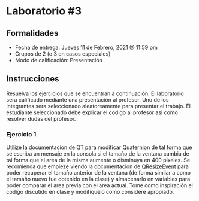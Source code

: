 # Laboratorio #3
## Formalidades
- Fecha de entrega: Jueves 11 de Febrero, 2021 @ 11:59 pm
- Grupos de 2 (o 3 en casos especiales)
- Modo de calificación: Presentación

## Instrucciones
Resuelva los ejercicios que se encuentran a continuación. El laboratorio sera calificado mediante una presentación al profesor. Uno de los integrantes sera seleccionado aleatoreamente para presentar el trabajo. El estudiante seleccionado debe explicar el codigo al profesor asi como resolver dudas del profesor.

### Ejercicio 1

Utilize la documentacion de QT para modificar Quaternion de tal forma que se escriba un mensaje en la consola si el tamaño de la ventana cambia de tal forma que el area de la misma aumente o disminuya en 400 pixeles. Se recomienda que empieze viendo la documentacion de [QResizeEvent](https://doc.qt.io/qt-5/qresizeevent.html) para poder recuperar el tamaño anterior de la ventana (de forma similar a como el tamaño nuevo fue obtenido en la clase) y almacenarlo en variables para poder comparar el area previa con el area actual. Tome como inspiración el codigo discutido en clase y modifiquelo como considere apropiado.